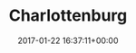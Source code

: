 ---
title:		"Charlottenburg"
type:		"photos"
mediatype:		"upload"
location:		"Berlin, Germany"
date:		"2017-01-22 16:37:11+00:00"
album:		"city"
filename:		"ice-lake-charlottenburg.md"
series:		"charlottenburg"
cl_public_id:		"city/ice-lake-charlottenburg"
cl_version:		1497000307
format:		"tiff"
bytes:		4422852
width:		2560
height:		1440
colours:
- "#222222"
- "#E1E1E1"
- "#E8E8E7"
- "#828282"
exposure_mode:		"Auto"
program:		"Aperture-priority AE"
aperture:		"5.6"
focal_length:		"16.0 mm"
iso:		"100"
shutter_speed:		"1/160"
metering:		"Multi-segment"
flash:		"Off, Did not fire"
white_balance:		"Custom"
colour_temp:		"4900"
has_crop:		"true"
orientation:		"Horizontal (normal)"
camera_model:		"NIKON D800"
lens_info:		"16mm f/2.8"
artist:		"No artist info"
x_resolution:		"300"
y_resolution:		"300"
---